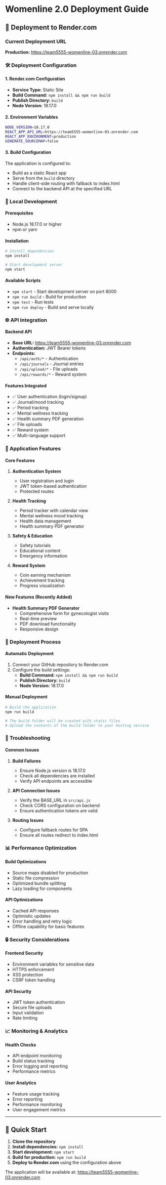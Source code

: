 # Womenline 2.0 Deployment Guide

## 🚀 Deployment to Render.com

### Current Deployment URL
**Production:** https://team5555-womenline-03.onrender.com

### 🛠️ Deployment Configuration

#### 1. Render.com Configuration
- **Service Type:** Static Site
- **Build Command:** `npm install && npm run build`
- **Publish Directory:** `build`
- **Node Version:** 18.17.0

#### 2. Environment Variables
```bash
NODE_VERSION=18.17.0
REACT_APP_API_URL=https://team5555-womenline-03.onrender.com
REACT_APP_ENVIRONMENT=production
GENERATE_SOURCEMAP=false
```

#### 3. Build Configuration
The application is configured to:
- Build as a static React app
- Serve from the `build` directory
- Handle client-side routing with fallback to index.html
- Connect to the backend API at the specified URL

### 🔧 Local Development

#### Prerequisites
- Node.js 18.17.0 or higher
- npm or yarn

#### Installation
```bash
# Install dependencies
npm install

# Start development server
npm start
```

#### Available Scripts
- `npm start` - Start development server on port 8000
- `npm run build` - Build for production
- `npm test` - Run tests
- `npm run deploy` - Build and serve locally

### 🌐 API Integration

#### Backend API
- **Base URL:** https://team5555-womenline-03.onrender.com
- **Authentication:** JWT Bearer tokens
- **Endpoints:** 
  - `/api/auth/*` - Authentication
  - `/api/journals` - Journal entries
  - `/api/upload/*` - File uploads
  - `/api/rewards/*` - Reward system

#### Features Integrated
- ✅ User authentication (login/signup)
- ✅ Journal/mood tracking
- ✅ Period tracking
- ✅ Mental wellness tracking
- ✅ Health summary PDF generation
- ✅ File uploads
- ✅ Reward system
- ✅ Multi-language support

### 📱 Application Features

#### Core Features
1. **Authentication System**
   - User registration and login
   - JWT token-based authentication
   - Protected routes

2. **Health Tracking**
   - Period tracker with calendar view
   - Mental wellness mood tracking
   - Health data management
   - Health summary PDF generator

3. **Safety & Education**
   - Safety tutorials
   - Educational content
   - Emergency information

4. **Reward System**
   - Coin earning mechanism
   - Achievement tracking
   - Progress visualization

#### New Features (Recently Added)
- **Health Summary PDF Generator**
  - Comprehensive form for gynecologist visits
  - Real-time preview
  - PDF download functionality
  - Responsive design

### 🔄 Deployment Process

#### Automatic Deployment
1. Connect your GitHub repository to Render.com
2. Configure the build settings:
   - **Build Command:** `npm install && npm run build`
   - **Publish Directory:** `build`
   - **Node Version:** 18.17.0

#### Manual Deployment
```bash
# Build the application
npm run build

# The build folder will be created with static files
# Upload the contents of the build folder to your hosting service
```

### 🐛 Troubleshooting

#### Common Issues
1. **Build Failures**
   - Ensure Node.js version is 18.17.0
   - Check all dependencies are installed
   - Verify API endpoints are accessible

2. **API Connection Issues**
   - Verify the BASE_URL in `src/api.js`
   - Check CORS configuration on backend
   - Ensure authentication tokens are valid

3. **Routing Issues**
   - Configure fallback routes for SPA
   - Ensure all routes redirect to index.html

### 📊 Performance Optimization

#### Build Optimizations
- Source maps disabled for production
- Static file compression
- Optimized bundle splitting
- Lazy loading for components

#### API Optimizations
- Cached API responses
- Optimistic updates
- Error handling and retry logic
- Offline capability for basic features

### 🔒 Security Considerations

#### Frontend Security
- Environment variables for sensitive data
- HTTPS enforcement
- XSS protection
- CSRF token handling

#### API Security
- JWT token authentication
- Secure file uploads
- Input validation
- Rate limiting

### 📈 Monitoring & Analytics

#### Health Checks
- API endpoint monitoring
- Build status tracking
- Error logging and reporting
- Performance metrics

#### User Analytics
- Feature usage tracking
- Error reporting
- Performance monitoring
- User engagement metrics

---

## 🎯 Quick Start

1. **Clone the repository**
2. **Install dependencies:** `npm install`
3. **Start development:** `npm start`
4. **Build for production:** `npm run build`
5. **Deploy to Render.com** using the configuration above

The application will be available at: https://team5555-womenline-03.onrender.com 